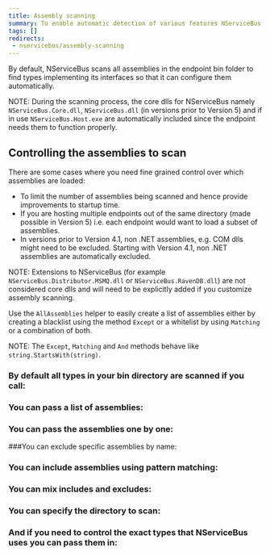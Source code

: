 ```yaml
---
title: Assembly scanning
summary: To enable automatic detection of various features NServiceBus scans your assemblies for well known types
tags: []
redirects:
 - nservicebus/assembly-scanning
---
```


By default, NServiceBus scans all assemblies in the endpoint bin folder to find types implementing its interfaces so that it can configure them automatically. 

NOTE: During the scanning process, the core dlls for NServiceBus namely `NServiceBus.Core.dll`, `NServiceBus.dll` (in versions prior to Version 5) and if in use `NServiceBus.Host.exe` are automatically included since the endpoint needs them to function properly.


## Controlling the assemblies to scan

There are some cases where you need fine grained control over which assemblies are loaded:

- To limit the number of assemblies being scanned and hence provide improvements to startup time.
- If you are hosting multiple endpoints out of the same directory (made possible in Version 5) i.e. each endpoint would want to load a subset of assemblies.
- In versions prior to Version 4.1, non .NET assemblies, e.g. COM dlls might need to be excluded. Starting with Version 4.1, non .NET assemblies are automatically excluded.
 
NOTE: Extensions to NServiceBus (for example `NServiceBus.Distributor.MSMQ.dll` or `NServiceBus.RavenDB.dll`) are not considered core dlls and will need to be explicitly added if you customize assembly scanning.

Use the `AllAssemblies` helper to easily create a list of assemblies either by creating a blacklist using the method `Except` or a whitelist by using `Matching` or a combination of both.

NOTE: The `Except`, `Matching` and `And` methods behave like `string.StartsWith(string)`.

### By default all types in your bin directory are scanned if you call:

<!-- import ScanningDefault -->
 

### You can pass a list of assemblies:

<!-- import ScanningListOfAssemblies -->


### You can pass the assemblies one by one:

<!-- import ScanningParamArrayOfAssemblies -->


###You can exclude specific assemblies by name:

<!-- import ScanningExcludeByName -->


### You can include assemblies using pattern matching:

<!-- import ScanningIncludeByPattern -->


### You can mix includes and excludes:

<!-- import ScanningMixingIncludeAndExclude -->


### You can specify the directory to scan:

<!-- import ScanningCustomDirectory -->


### And if you need to control the exact types that NServiceBus uses you can pass them in:

<!-- import ScanningListOfTypes -->

